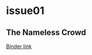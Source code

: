 # issue01

## The Nameless Crowd

[Binder link](https://hub.gke2.mybinder.org/user/jdh-observer-issue01-j2ztk0dl/notebooks/namelesscrowd/The-Nameless-Crowd_anon_V3.ipynb)

